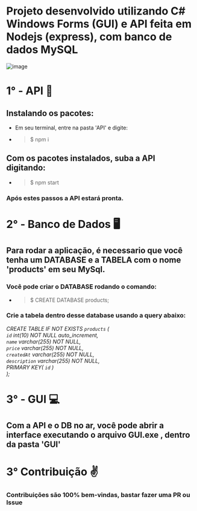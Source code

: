 # Projeto desenvolvido utilizando C# Windows Forms (GUI) e API feita em Nodejs (express), com banco de dados MySQL

![image](https://user-images.githubusercontent.com/40467826/57259810-484c8f80-7037-11e9-934d-35a9b0a80b03.png)

# 1° - API 🚀
## Instalando os pacotes:
* Em seu terminal, entre na pasta 'API' e digite:
* >$ npm i
## Com os pacotes instalados, suba a API digitando:
* >$ npm start

### Após estes passos a API estará pronta.

# 2° - Banco de Dados 🖥️
## Para rodar a aplicação, é necessario que você tenha um DATABASE e a TABELA com o nome 'products' em seu MySql.
### Você pode criar o DATABASE rodando o comando:
* >$ CREATE DATABASE products;

### Crie a tabela dentro desse database usando a query abaixo:
*CREATE TABLE IF NOT EXISTS `products` (\
	`id` int(10) NOT NULL auto_increment,\
	`name` varchar(255) NOT NULL,\
	`price` varchar(255) NOT NULL,\
	`createdAt` varchar(255) NOT NULL,\
	`description` varchar(255) NOT NULL,\
	PRIMARY KEY( `id` )\
);*


# 3° - GUI 💻
## Com a API e o DB no ar, você pode abrir a interface executando o arquivo GUI.exe , dentro da pasta 'GUI'

# 3° Contribuição ✌️
### Contribuições são 100% bem-vindas, bastar fazer uma PR ou Issue